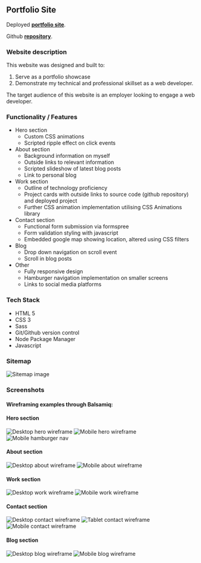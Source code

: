 ## Portfolio Site

Deployed [**portfolio site**](https://rhysmorrisdeveloper.netlify.app/).

Github [**repository**](https://github.com/Rhys-Morris/portfolio-submission).

### Website description

This website was designed and built to:
1. Serve as a portfolio showcase
2.  Demonstrate my technical and professional skillset as a web developer.

The target audience of this website is an employer looking to engage a web developer.

### Functionality / Features

- Hero section
    - Custom CSS animations
    - Scripted ripple effect on click events
- About section
    - Background information on myself
    - Outside links to relevant information
    - Scripted slideshow of latest blog posts
    - Link to personal blog
- Work section
    - Outline of technology proficiency
    - Project cards with outside links to source code (github repository) and deployed project
    - Further CSS animation implementation utilising CSS Animations library
- Contact section
    - Functional form submission via formspree
    - Form validation styling with javascript
    - Embedded google map showing location, altered using CSS filters
- Blog
    - Drop down navigation on scroll event
    - Scroll in blog posts
- Other
    - Fully responsive design
    - Hamburger navigation implementation on smaller screens
    - Links to social media platforms

### Tech Stack

- HTML 5
- CSS 3
- Sass
- Git/Github version control
- Node Package Manager
- Javascript

### Sitemap

![Sitemap image](./docs/Sitemap.png)

### Screenshots

#### **Wireframing examples through Balsamiq:**

#### Hero section

![Desktop hero wireframe](./docs/hero-desktop.png)
![Mobile hero wireframe](./docs/hero-mobile.png)
![Mobile hamburger nav](./docs/drop-down-nav.png)

#### About section

![Desktop about wireframe](./docs/about-desktop-1.png)
![Mobile about wireframe](./docs/about-mobile.png)

#### Work section

![Desktop work wireframe](./docs/experience-desktop.png)
![Mobile work wireframe](./docs/experience-mobile.png)

#### Contact section

![Desktop contact wireframe](./docs/contact-desktop.PNG)
![Tablet contact wireframe](./docs/contact-ipad.png)
![Mobile contact wireframe](./docs/contact-mobile.PNG)

#### Blog section

![Desktop blog wireframe](./docs/blog-desktop.png)
![Mobile blog wireframe](./docs/blog-mobile.png)